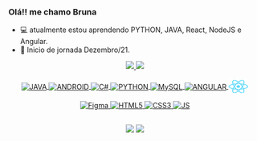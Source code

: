 ### Olá!! me chamo Bruna

- 💻 atualmente estou aprendendo PYTHON, JAVA, React, NodeJS e Angular.
- 🚀 Inicio de jornada Dezembro/21.
  
<div align="center">
  <a href="https://github.com/brukorczak">
  <img height="165em" src="https://github-readme-stats.vercel.app/api?username=brukorczak&theme=tokyonight&hide_border=false&include_all_commits=false&count_private=false"/>
  <img height="165em" src="https://github-readme-stats.vercel.app/api/top-langs/?username=brukorczak&theme=tokyonight&hide_border=false&include_all_commits=false&count_private=false&layout=compact"/>
</div>

<div align="center" style="display: inline_block"><br>
  <img align="center" alt="JAVA" src="https://img.shields.io/badge/Java-ED8B00?style=for-the-badge&logo=java&logoColor=white">
  
  <img align="center" alt="ANDROID" src="https://img.shields.io/badge/Android-3DDC84?style=for-the-badge&logo=android&logoColor=white">
  <img align="center" alt="C#" src="https://img.shields.io/badge/C%23-239120?style=for-the-badge&logo=c-sharp&logoColor=white">
  <img align="center" alt="PYTHON" height="30" width="40" src="https://icongr.am/devicon/python-original.svg?size=148&color=b0b0b0">
  <img align="center" alt="MySQL" src="https://img.shields.io/badge/mysql-%2300f.svg?style=for-the-badge&logo=mysql&logoColor=white">
  <img align="center" alt="ANGULAR" src="https://img.shields.io/badge/Angular-DD0031?style=for-the-badge&logo=angular&logoColor=white">
  <img align="center" alt="React" height="30" width="40" src="https://raw.githubusercontent.com/devicons/devicon/master/icons/react/react-original.svg">

  
  ![Figma](https://img.shields.io/badge/figma-%23F24E1E.svg?style=for-the-badge&logo=figma&logoColor=white)
  ![HTML5](https://img.shields.io/badge/HTML5-E34F26?style=for-the-badge&logo=html5&logoColor=white)
  ![CSS3](https://img.shields.io/badge/CSS3-1572B6?style=for-the-badge&logo=css3&logoColor=white)
  ![JS](https://img.shields.io/badge/JavaScript-323330?style=for-the-badge&logo=javascript&logoColor=F7DF1E)  
</div>
  
##

<div align="center" style="display: inline_block"> 
  <a href = "mailto:bkorczak55@gmail.com"><img src="https://img.shields.io/badge/-Gmail-%23333?style=for-the-badge&logo=gmail&logoColor=white" target="_blank"></a>
  <a href="https://www.linkedin.com/in/bruna-diele-korczak-trino-03a050205/" target="_blank"><img src="https://img.shields.io/badge/-LinkedIn-%230077B5?style=for-the-badge&logo=linkedin&logoColor=white" target="_blank"></a> 
</div>

<!--
icones de programação
https://github.com/devicons/devicon/tree/master/icons
https://devicon.dev/

emblemas de redes sociais e programação
https://dev.to/envoy_/150-badges-for-github-pnk
shields.io

Gif avatar
https://picrew.me/image_maker/338224

meu avatar
https://picrew.me/image_maker/338224/complete?cd=iV33xcmfuE

Busca de emoji
https://emojipedia.org/search/?=bag
-->
